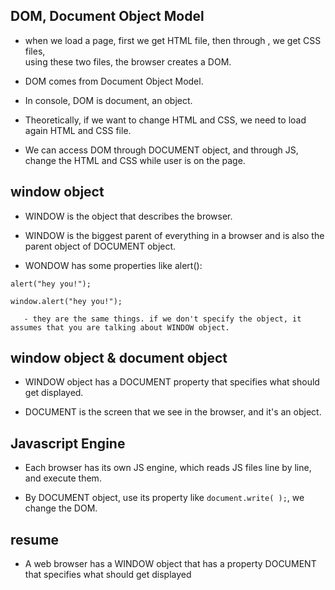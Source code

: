 ## DOM, Document Object Model

- when we load a page, first we get HTML file, then through <link>, we get CSS files,     
using these two files, the browser creates a DOM.

- DOM comes from Document Object Model. 

- In console, DOM is document, an object.

- Theoretically, if we want to change HTML and CSS, we need to load again HTML and CSS file.   

- We can access DOM through DOCUMENT object, and through JS, change the HTML and CSS while user is on the page.


## window object

- WINDOW is the object that describes the browser.   
 
- WINDOW is the biggest parent of everything in a browser and is also the parent object of DOCUMENT object.

- WONDOW has some properties like alert():

```
alert("hey you!");
```
```
window.alert("hey you!");
```
       - they are the same things. if we don't specify the object, it assumes that you are talking about WINDOW object.

## window object & document object

- WINDOW object has a DOCUMENT property that specifies what should get displayed.
 
- DOCUMENT is the screen that we see in the browser, and it's an object.

## Javascript Engine

- Each browser has its own JS engine, which reads JS files line by line, and execute them.
 
- By DOCUMENT object, use its property like ```document.write( );```, we change the DOM.

## resume

- A web browser has a WINDOW object that has a property DOCUMENT that specifies what should get displayed
 
 
 
